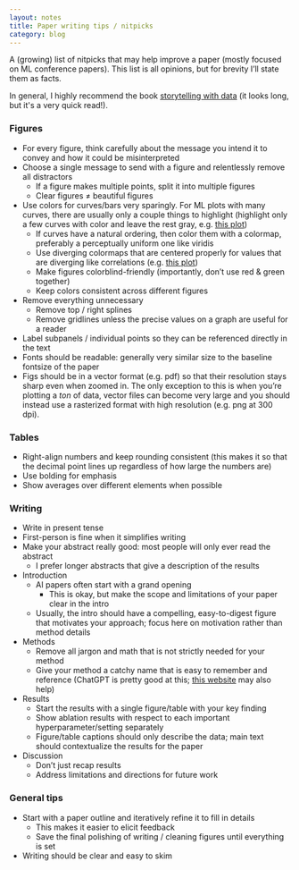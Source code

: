 ```yaml
---
layout: notes
title: Paper writing tips / nitpicks
category: blog
---
```


A (growing) list of nitpicks that may help improve a paper (mostly focused on ML conference papers). This list is all opinions, but for brevity I’ll state them as facts.

In general, I highly recommend the book [storytelling with data](https://github.com/Saurav6789/Books-/blob/master/storytelling-with-data-cole-nussbaumer-knaflic.pdf) (it looks long, but it's a very quick read!).


### Figures

- For every figure, think carefully about the message you intend it to convey and how it could be misinterpreted
- Choose a single message to send with a figure and relentlessly remove all distractors
    - If a figure makes multiple points, split it into multiple figures
    - Clear figures ≠ beautiful figures
- Use colors for curves/bars very sparingly. For ML plots with many curves, there are usually only a couple things to highlight (highlight only a few curves with color and leave the rest gray, e.g. [this plot](https://github.com/csinva/data-viz-utils/blob/master/docs/img/conference_trends.png))
    - If curves have a natural ordering, then color them with a colormap, preferably a perceptually uniform one like viridis
    - Use diverging colormaps that are centered properly for values that are diverging like correlations (e.g. [this plot](https://seaborn.pydata.org/examples/many_pairwise_correlations.html))
    - Make figures colorblind-friendly (importantly, don’t use red & green together)
    - Keep colors consistent across different figures
- Remove everything unnecessary
    - Remove top / right splines
    - Remove gridlines unless the precise values on a graph are useful for a reader
- Label subpanels / individual points so they can be referenced directly in the text
- Fonts should be readable: generally very similar size to the baseline fontsize of the paper
- Figs should be in a vector format (e.g. pdf) so that their resolution stays sharp even when zoomed in. The only exception to this is when you’re plotting a *ton* of data, vector files can become very large and you should instead use a rasterized format with high resolution (e.g. png at 300 dpi).

### Tables

- Right-align numbers and keep rounding consistent (this makes it so that the decimal point lines up regardless of how large the numbers are)
- Use bolding for emphasis
- Show averages over different elements when possible

### Writing

- Write in present tense
- First-person is fine when it simplifies writing
- Make your abstract really good: most people will only ever read the abstract
    - I prefer longer abstracts that give a description of the results
- Introduction
    - AI papers often start with a grand opening
        - This is okay, but make the scope and limitations of your paper clear in the intro
    - Usually, the intro should have a compelling, easy-to-digest figure that motivates your approach; focus here on motivation rather than method details
- Methods
    - Remove all jargon and math that is not strictly needed for your method
    - Give your method a catchy name that is easy to remember and reference (ChatGPT is pretty good at this; [this website](https://csinva.io/acronym-generator/) may also help)
- Results
    - Start the results with a single figure/table with your key finding
    - Show ablation results with respect to each important hyperparameter/setting separately
    - Figure/table captions should only describe the data; main text should contextualize the results for the paper
- Discussion
    - Don’t just recap results
    - Address limitations and directions for future work

### General tips

- Start with a paper outline and iteratively refine it to fill in details
    - This makes it easier to elicit feedback
    - Save the final polishing of writing / cleaning figures until everything is set
- Writing should be clear and easy to skim

<br/>